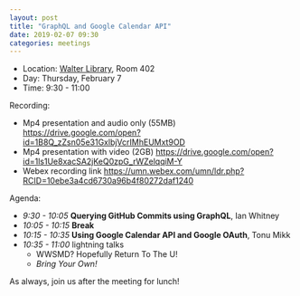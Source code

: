 ```yaml
---
layout: post
title: "GraphQL and Google Calendar API"
date: 2019-02-07 09:30
categories: meetings
---
```


- Location: [Walter Library](http://campusmaps.umn.edu/walter-library), Room 402
- Day: Thursday, February 7
- Time: 9:30 - 11:00

Recording:

- Mp4 presentation and audio only (55MB) https://drive.google.com/open?id=1B8Q_zZsn05e31GxlbjVcrIMhEUMxt9OD
- Mp4 presentation with video (2GB) https://drive.google.com/open?id=1ls1Ue8xacSA2jKeQ0zpG_rWZelqqiM-Y
- Webex recording link https://umn.webex.com/umn/ldr.php?RCID=10ebe3a4cd6730a96b4f80272daf1240

Agenda:

- *9:30 - 10:05* **Querying GitHub Commits using GraphQL**, Ian Whitney
- *10:05 - 10:15* **Break**
- *10:15 - 10:35* **Using Google Calendar API and Google OAuth**, Tonu Mikk
- *10:35 - 11:00* lightning talks
  - WWSMD? Hopefully Return To The U!
  - _Bring Your Own!_

As always, join us after the meeting for lunch!
